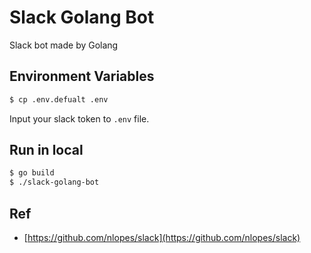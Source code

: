 # Slack Golang Bot

Slack bot made by Golang

## Environment Variables

```bash
$ cp .env.defualt .env
```

Input your slack token to `.env` file.

## Run in local

```bash
$ go build
$ ./slack-golang-bot
```

## Ref

- [https://github.com/nlopes/slack](https://github.com/nlopes/slack)
